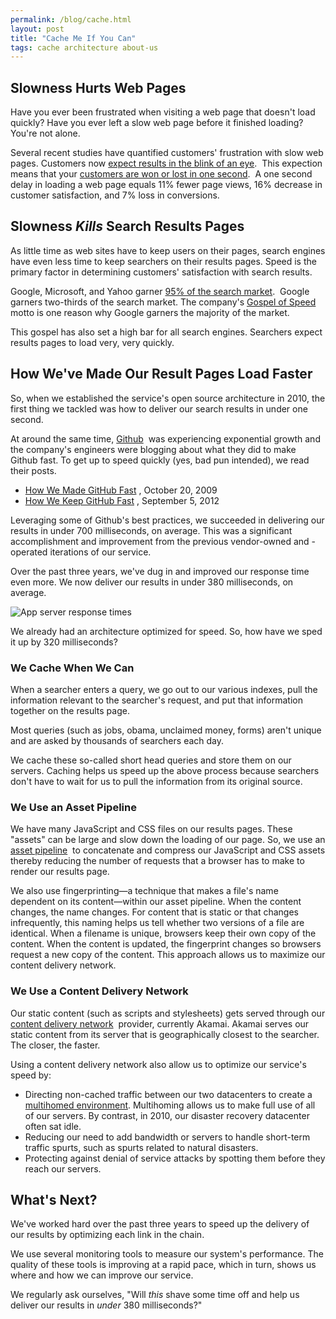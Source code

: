 ```yaml
---
permalink: /blog/cache.html
layout: post
title: "Cache Me If You Can"
tags: cache architecture about-us
---
```


## Slowness Hurts Web Pages

Have you ever been frustrated when visiting a web page that doesn't load quickly? Have you ever left a slow web page before it finished loading? You're not alone.

Several recent studies have quantified customers' frustration with slow web pages. Customers now  [expect results in the blink of an eye](http://www.nytimes.com/2012/03/01/technology/impatient-web-users-flee-slow-loading-sites.html).&nbsp;<i class="icon-external-link"></i> This expection means that your [customers are won or lost in one second](http://www.aberdeen.com/Aberdeen-Library/5136/RA-performance-web-application.aspx).&nbsp;<i class="icon-external-link"></i> A one second delay in loading a web page equals 11% fewer page views, 16% decrease in customer satisfaction, and 7% loss in conversions. 

## Slowness *Kills* Search Results Pages

As little time as web sites have to keep users on their pages, search engines have even less time to keep searchers on their results pages. Speed is the primary factor in determining customers' satisfaction with search results. 

Google, Microsoft, and Yahoo garner [95% of the search market](http://www.comscore.com/Insights/Press_Releases/2013/11/comScore_Releases_October_2013_US_Search_Engine_Rankings).&nbsp;<i class="icon-external-link"></i> Google garners two-thirds of the search market. The company's [Gospel of Speed](https://www.google.com/search?q=Google+Gospel+of+Speed)&nbsp;<i class="icon-external-link"></i> motto is one reason why Google garners the majority of the market. 

This gospel has also set a high bar for all search engines. Searchers expect results pages to load very, very quickly. 

## How We've Made Our Result Pages Load Faster

So, when we established the service's open source architecture in 2010, the first thing we tackled was how to deliver our search results in under one second. 

At around the same time, [Github](http://www.github.com)&nbsp;<i class="icon-external-link"></i> was experiencing exponential growth and the company's engineers were blogging about what they did to make Github fast. To get up to speed quickly (yes, bad pun intended), we read their posts. 

* [How We Made GitHub Fast](https://github.com/blog/530-how-we-made-github-fast)&nbsp;<i class="icon-external-link"></i>, October 20, 2009
* [How We Keep GitHub Fast](https://github.com/blog/1252-how-we-keep-github-fast)&nbsp;<i class="icon-external-link"></i>, September 5, 2012

Leveraging some of Github's best practices, we succeeded in delivering our results in under 700 milliseconds, on average. This was a significant accomplishment and improvement from the previous vendor-owned and -operated iterations of our service. 

Over the past three years, we've dug in and improved our response time even more. We now deliver our results in under 380 milliseconds, on average.

![App server response times](https://9fddeb862c037f6d2190-f1564c64756a8cfee25b6b19953b1d23.ssl.cf2.rackcdn.com/serp_reponse_times.png "App server response times") 

We already had an architecture optimized for speed. So, how have we sped it up by 320 milliseconds?

### We Cache When We Can

When a searcher enters a query, we go out to our various indexes, pull the information relevant to the searcher's request, and put that information together on the results page. 

Most queries (such as jobs, obama, unclaimed money, forms) aren't unique and are asked by thousands of searchers each day. 

We cache these so-called short head queries and store them on our servers. Caching helps us speed up the above process because searchers don't have to wait for us to pull the information from its original source. 

### We Use an Asset Pipeline

We have many JavaScript and CSS files on our results pages. These "assets" can be large and slow down the loading of our page. So, we use an [asset pipeline](http://guides.rubyonrails.org/asset_pipeline.html)&nbsp;<i class="icon-external-link"></i> to concatenate and compress our JavaScript and CSS assets thereby reducing the number of requests that a browser has to make to render our results page. 

We also use fingerprinting&mdash;a technique that makes a file's name dependent on its content&mdash;within our asset pipeline. When the content changes, the name changes. For content that is static or that changes infrequently, this naming helps us tell whether two versions of a file are identical. When a filename is unique, browsers keep their own copy of the content. When the content is updated, the fingerprint changes so browsers request a new copy of the content. This approach allows us to maximize our content delivery network.

### We Use a Content Delivery Network

Our static content (such as scripts and stylesheets) gets served through our [content delivery network](http://www.webopedia.com/TERM/C/CDN.html)&nbsp;<i class="icon-external-link"></i> provider, currently Akamai. Akamai serves our static content from its server that is geographically closest to the searcher. The closer, the faster.

Using a content delivery network also allow us to optimize our service's speed by:

* Directing non-cached traffic between our two datacenters to create a [multihomed environment](/releases/2012-10-19.html). Multihoming allows us to make full use of all of our servers. By contrast, in 2010, our disaster recovery datacenter often sat idle. 
* Reducing our need to add bandwidth or servers to handle short-term traffic spurts, such as spurts related to natural disasters.
* Protecting against denial of service attacks by spotting them before they reach our servers.

## What's Next?

We've worked hard over the past three years to speed up the delivery of our results by optimizing each link in the chain. 

We use several monitoring tools to measure our system's performance. The quality of these tools is improving at a rapid pace, which in turn, shows us where and how we can improve our service.

We regularly ask ourselves, "Will *this* shave some time off and help us deliver our results in *under* 380 milliseconds?"